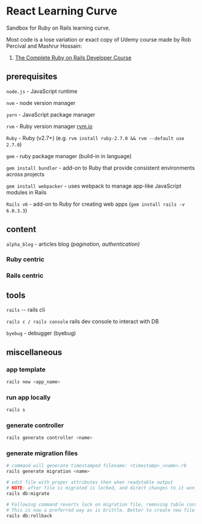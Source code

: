 # React Learning Curve

Sandbox for Ruby on Rails learning curve.

Most code is a lose variation or exact copy of Udemy course made by Rob Percival and Mashrur Hossain:

1. [The Complete Ruby on Rails Developer Course](https://www.udemy.com/course/the-complete-ruby-on-rails-developer-course/)

## prerequisites

`node.js` - JavaScript runtime

`nvm` - node version manager

`yarn` - JavaScript package manager

`rvm` - Ruby version manager [rvm.io](http://rvm.io/)

`Ruby` - Ruby (v2.7+) (e.g. `rvm install ruby-2.7.0 && rvm --default use 2.7.0`)

`gem` - ruby package manager (build-in in language)

`gem install bundler` - add-on to Ruby that provide consistent environments across projects

`gem install webpacker` - uses webpack to manage app-like JavaScript modules in Rails

`Rails v6` - add-on to Ruby for creating web apps (`gem install rails -v 6.0.3.3`)

## content

`alpha_blog` - articles blog _(pagination, authentication)_

### Ruby centric

### Rails centric

## tools

`rails` -- rails cli

`rails c / rails console` rails dev console to interact with DB

`byebug` - debugger (byebug)

## miscellaneous

### app template

```bash
rails new <app_name>
```

### run app locally

```bash
rails s
```

### generate controller

```bash
rails generate controller <name>
```

### generate migration files

```bash
# command will generate timestamped filename: <timestamp>_<name>.rb
rails generate migration <name>

# edit file with proper attributes then when readytable output
# NOTE: after file is migrated is locked, and direct changes to it won't generate new table output
rails db:migrate

# Following command reverts lock on migration file, removing table content.
# This is now a preferred way as is brittle. Better to create new file each change.
rails db:rollback
```

